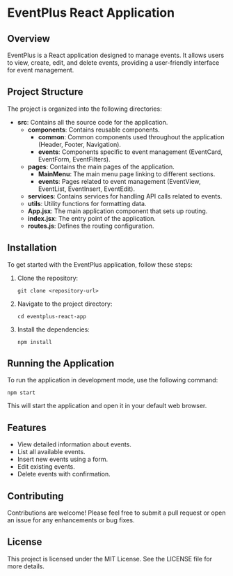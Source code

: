 # EventPlus React Application

## Overview
EventPlus is a React application designed to manage events. It allows users to view, create, edit, and delete events, providing a user-friendly interface for event management.

## Project Structure
The project is organized into the following directories:

- **src**: Contains all the source code for the application.
  - **components**: Contains reusable components.
    - **common**: Common components used throughout the application (Header, Footer, Navigation).
    - **events**: Components specific to event management (EventCard, EventForm, EventFilters).
  - **pages**: Contains the main pages of the application.
    - **MainMenu**: The main menu page linking to different sections.
    - **events**: Pages related to event management (EventView, EventList, EventInsert, EventEdit).
  - **services**: Contains services for handling API calls related to events.
  - **utils**: Utility functions for formatting data.
  - **App.jsx**: The main application component that sets up routing.
  - **index.jsx**: The entry point of the application.
  - **routes.js**: Defines the routing configuration.

## Installation
To get started with the EventPlus application, follow these steps:

1. Clone the repository:
   ```
   git clone <repository-url>
   ```

2. Navigate to the project directory:
   ```
   cd eventplus-react-app
   ```

3. Install the dependencies:
   ```
   npm install
   ```

## Running the Application
To run the application in development mode, use the following command:
```
npm start
```
This will start the application and open it in your default web browser.

## Features
- View detailed information about events.
- List all available events.
- Insert new events using a form.
- Edit existing events.
- Delete events with confirmation.

## Contributing
Contributions are welcome! Please feel free to submit a pull request or open an issue for any enhancements or bug fixes.

## License
This project is licensed under the MIT License. See the LICENSE file for more details.